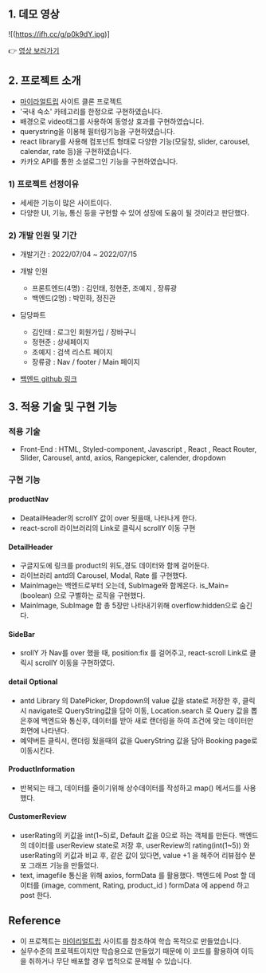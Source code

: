 ## **1. 데모 영상**

![(https://ifh.cc/g/p0k9dY.jpg)]

👉 [영상 보러가기](https://ifh.cc/v/oppC60.mp4)

## **2. 프로젝트 소개**

- [마이라얼트립](https://www.myrealtrip.com/) 사이트 클론 프로젝트
- '국내 숙소' 카테고리를 한정으로 구현하였습니다.
- 배경으로 video태그를 사용하여 동영상 효과를 구현하였습니다.
- querystring을 이용해 필터링기능을 구현하였습니다.
- react library를 사용해 컴포넌트 형태로 다양한 기능(모달창, slider, carousel, calendar, rate 등)을 구현하였습니다.
- 카카오 API를 통한 소셜로그인 기능을 구현하였습니다.

### **1) 프로젝트 선정이유**

- 세세한 기능이 많은 사이트이다.
- 다양한 UI, 기능, 통신 등을 구현할 수 있어 성장에 도움이 될 것이라고 판단했다.

### **2) 개발 인원 및 기간**

- 개발기간 : 2022/07/04 ~ 2022/07/15
- 개발 인원

  - 프론트엔드(4명) : 김인태, 정현준, 조예지 , 장류광
  - 백엔드(2명) : 박민하, 정진관

- 담당파트
  - 김인태 : 로그인 회원가입 / 장바구니
  - 정현준 : 상세페이지
  - 조예지 : 검색 리스트 페이지
  - 장류광 : Nav / footer / Main 페이지
- [백엔드 github 링크](https://github.com/wecode-bootcamp-korea/34-2nd-Fake-Trip-backend)

## **3. 적용 기술 및 구현 기능**

### **적용 기술**

- Front-End : HTML, Styled-component, Javascript , React , React Router, Slider, Carousel, antd, axios, Rangepicker, calender, dropdown

### **구현 기능**

#### productNav

- DeatailHeader의 scrollY 값이 over 됫을때, 나타나게 한다.
- react-scroll 라이브러리의 Link로 클릭시 scrollY 이동 구현

#### DetailHeader

- 구글지도에 링크를 product의 위도,경도 데이터와 함께 걸어둔다.
- 라이브러리 antd의 Carousel, Modal, Rate 를 구현했다.
- MainImage는 백엔드로부터 오는데, SubImage와 함께온다. is_Main=(boolean) 으로 구별하는 로직을 구현했다.
- MainImage, SubImage 합 총 5장만 나타내기위해 overflow:hidden으로 숨긴다.

#### SideBar

- srollY 가 Nav를 over 했을 때, position:fix 를 걸어주고, react-scroll Link로 클릭시 scrollY 이동을 구현하였다.

#### detail Optional

- antd Library 의 DatePicker, Dropdown의 value 값을 state로 저장한 후, 클릭시 navigate로 QueryString값을 담아 이동, Location.search 로 Query 값을 뽑은후에 백엔드와 통신후, 데이터를 받아 새로 랜더링을 하여 조건에 맞는 데이터만 화면에 나타낸다.
- 예약버튼 클릭시, 랜더링 됬을때의 값을 QueryString 값을 담아 Booking page로 이동시킨다.

#### ProductInformation

- 반복되는 태그, 데이터를 줄이기위해 상수데이터를 작성하고 map() 메서드를 사용했다.

#### CustomerReview

- userRating의 키값을 int(1~5)로, Default 값을 0으로 하는 객체를 만든다. 백엔드의 데이터를 userReview state로 저장 후, userReview의 rating(int(1~5)) 와 userRating의 키값과 비교 후, 같은 값이 있다면, value +1 을 해주어 리뷰점수 분포 그래프 기능을 만들었다.
- text, imagefile 통신을 위해 axios, formData 를 활용했다. 백엔드에 Post 할 데이터를 (image, comment, Rating, product_id ) formData 에 append 하고 post 한다.

## **Reference**

- 이 프로젝트는 [마이리얼트립](https://www.myrealtrip.com/) 사이트를 참조하여 학습 목적으로 만들었습니다.
- 실무수준의 프로젝트이지만 학습용으로 만들었기 때문에 이 코드를 활용하여 이득을 취하거나 무단 배포할 경우 법적으로 문제될 수 있습니다.
